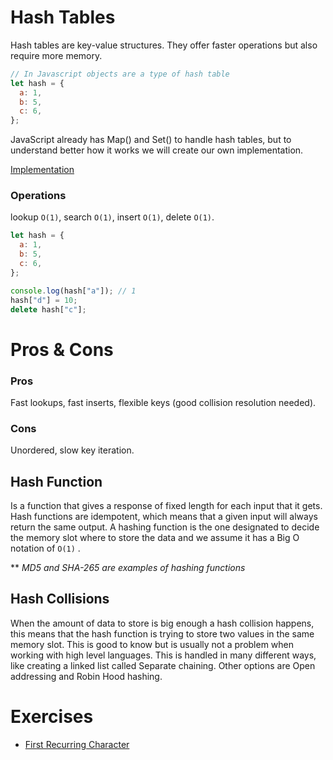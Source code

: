 # Hash Tables

Hash tables are key-value structures. They offer faster operations but also require more memory.

```js
// In Javascript objects are a type of hash table
let hash = {
  a: 1,
  b: 5,
  c: 6,
};
```

JavaScript already has Map() and Set() to handle hash tables, but to understand better how it works we will create our own implementation.

[Implementation](hashTable.js)

### Operations

lookup `O(1)`, search `O(1)`, insert `O(1)`, delete `O(1)`.

```js
let hash = {
  a: 1,
  b: 5,
  c: 6,
};

console.log(hash["a"]); // 1
hash["d"] = 10;
delete hash["c"];
```

# Pros & Cons

### Pros

Fast lookups, fast inserts, flexible keys (good collision resolution needed).

### Cons

Unordered, slow key iteration.

## Hash Function

Is a function that gives a response of fixed length for each input that it gets. Hash functions are idempotent, which means that a given input will always return the same output. A hashing function is the one designated to decide the memory slot where to store the data and we assume it has a Big O notation of `O(1)` .

\*\* _MD5 and SHA-265 are examples of hashing functions_

## Hash Collisions

When the amount of data to store is big enough a hash collision happens, this means that the hash function is trying to store two values in the same memory slot. This is good to know but is usually not a problem when working with high level languages. This is handled in many different ways, like creating a linked list called Separate chaining. Other options are Open addressing and Robin Hood hashing.

# Exercises

- [First Recurring Character](firstRecurringCharacter.js)
